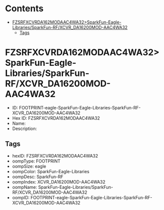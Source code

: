



Contents
========

* [FZSRFXCVRDA162MODAAC4WA32>SparkFun-Eagle-Libraries/SparkFun-RF/XCVR_DA16200MOD-AAC4WA32](#fzsrfxcvrda162modaac4wa32sparkfun-eagle-librariessparkfun-rfxcvr_da16200mod-aac4wa32)
	* [Tags](#tags)

# FZSRFXCVRDA162MODAAC4WA32>SparkFun-Eagle-Libraries/SparkFun-RF/XCVR_DA16200MOD-AAC4WA32

- ID: FOOTPRINT-eagle-SparkFun-Eagle-Libraries-SparkFun-RF-XCVR_DA16200MOD-AAC4WA32
- Hex ID: FZSRFXCVRDA162MODAAC4WA32
- Name: 
- Description: 

## Tags

- hexID: FZSRFXCVRDA162MODAAC4WA32
- oompType: FOOTPRINT
- oompSize: eagle
- oompColor: SparkFun-Eagle-Libraries
- oompDesc: SparkFun-RF
- oompIndex: XCVR_DA16200MOD-AAC4WA32
- oompName: SparkFun-Eagle-Libraries/SparkFun-RF/XCVR_DA16200MOD-AAC4WA32
- oompID: FOOTPRINT-eagle-SparkFun-Eagle-Libraries-SparkFun-RF-XCVR_DA16200MOD-AAC4WA32
